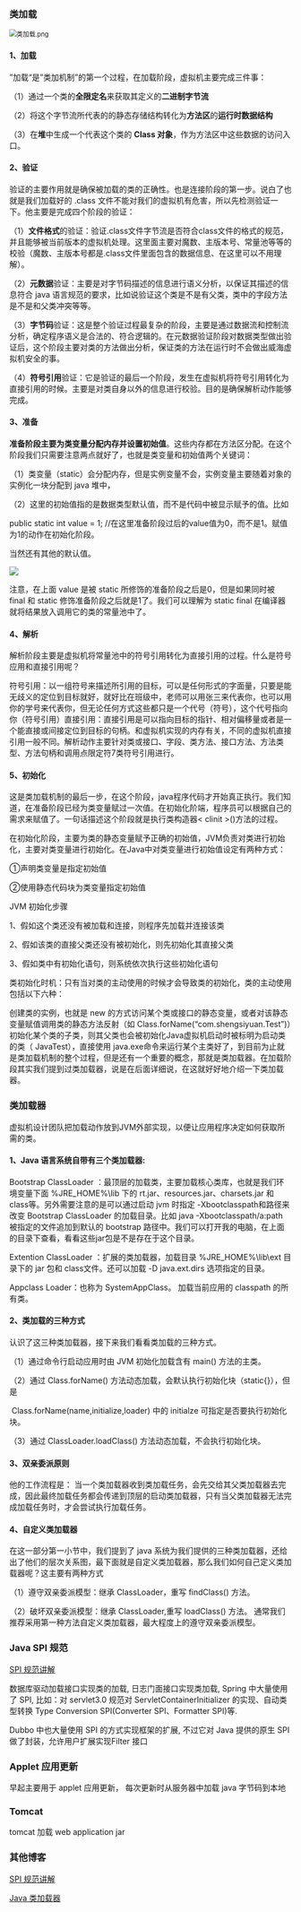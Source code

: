 ### 类加载

<img src="https://i.loli.net/2019/11/30/ODth2f8Gq41QnoE.png" alt="类加载.png" style="zoom: 80%;" />

#### **1、加载**

”加载“是”类加机制”的第一个过程，在加载阶段，虚拟机主要完成三件事：

（1）通过一个类的**全限定名**来获取其定义的**二进制字节流**

（2）将这个字节流所代表的的静态存储结构转化为**方法区**的**运行时数据结构**

（3）在**堆**中生成一个代表这个类的 **Class 对象**，作为方法区中这些数据的访问入口。

#### **2、验证**

验证的主要作用就是确保被加载的类的正确性。也是连接阶段的第一步。说白了也就是我们加载好的 .class 文件不能对我们的虚拟机有危害，所以先检测验证一下。他主要是完成四个阶段的验证：

（1）**文件格式**的验证：验证.class文件字节流是否符合class文件的格式的规范，并且能够被当前版本的虚拟机处理。这里面主要对魔数、主版本号、常量池等等的校验（魔数、主版本号都是.class文件里面包含的数据信息、在这里可以不用理解）。

（2）**元数据**验证：主要是对字节码描述的信息进行语义分析，以保证其描述的信息符合 java 语言规范的要求，比如说验证这个类是不是有父类，类中的字段方法是不是和父类冲突等等。

（3）**字节码**验证：这是整个验证过程最复杂的阶段，主要是通过数据流和控制流分析，确定程序语义是合法的、符合逻辑的。在元数据验证阶段对数据类型做出验证后，这个阶段主要对类的方法做出分析，保证类的方法在运行时不会做出威海虚拟机安全的事。

（4）**符号引用**验证：它是验证的最后一个阶段，发生在虚拟机将符号引用转化为直接引用的时候。主要是对类自身以外的信息进行校验。目的是确保解析动作能够完成。

#### **3、准备**

**准备阶段主要为类变量分配内存并设置初始值**。这些内存都在方法区分配。在这个阶段我们只需要注意两点就好了，也就是类变量和初始值两个关键词：

（1）类变量（static）会分配内存，但是实例变量不会，实例变量主要随着对象的实例化一块分配到 java 堆中，

（2）这里的初始值指的是数据类型默认值，而不是代码中被显示赋予的值。比如

public static int value = 1; //在这里准备阶段过后的value值为0，而不是1。赋值为1的动作在初始化阶段。

当然还有其他的默认值。

![](https://pics2.baidu.com/feed/962bd40735fae6cdf616ed21e7a1f42043a70fe3.png?token=531148998856e5d92d0b437d9f9131b2&s=1AAA7423131A4DC8585DB1CB0300C0B1)



 注意，在上面 value 是被 static 所修饰的准备阶段之后是0，但是如果同时被 final 和 static 修饰准备阶段之后就是1了。我们可以理解为 static final 在编译器就将结果放入调用它的类的常量池中了。 

#### **4、解析**

解析阶段主要是虚拟机将常量池中的符号引用转化为直接引用的过程。什么是符号应用和直接引用呢？

符号引用：以一组符号来描述所引用的目标，可以是任何形式的字面量，只要是能无歧义的定位到目标就好，就好比在班级中，老师可以用张三来代表你，也可以用你的学号来代表你，但无论任何方式这些都只是一个代号（符号），这个代号指向你（符号引用）直接引用：直接引用是可以指向目标的指针、相对偏移量或者是一个能直接或间接定位到目标的句柄。和虚拟机实现的内存有关，不同的虚拟机直接引用一般不同。解析动作主要针对类或接口、字段、类方法、接口方法、方法类型、方法句柄和调用点限定符7类符号引用进行。

#### **5、初始化**

这是类加载机制的最后一步，在这个阶段，java程序代码才开始真正执行。我们知道，在准备阶段已经为类变量赋过一次值。在初始化阶端，程序员可以根据自己的需求来赋值了。一句话描述这个阶段就是执行类构造器< clinit >()方法的过程。

在初始化阶段，主要为类的静态变量赋予正确的初始值，JVM负责对类进行初始化，主要对类变量进行初始化。在Java中对类变量进行初始值设定有两种方式：

①声明类变量是指定初始值

②使用静态代码块为类变量指定初始值

JVM 初始化步骤

1、假如这个类还没有被加载和连接，则程序先加载并连接该类

2、假如该类的直接父类还没有被初始化，则先初始化其直接父类

3、假如类中有初始化语句，则系统依次执行这些初始化语句

类初始化时机：只有当对类的主动使用的时候才会导致类的初始化，类的主动使用包括以下六种：

创建类的实例，也就是 new 的方式访问某个类或接口的静态变量，或者对该静态变量赋值调用类的静态方法反射（如 Class.forName(“com.shengsiyuan.Test”)）初始化某个类的子类，则其父类也会被初始化Java虚拟机启动时被标明为启动类的类（ JavaTest），直接使用 java.exe命令来运行某个主类好了，到目前为止就是类加载机制的整个过程，但是还有一个重要的概念，那就是类加载器。在加载阶段其实我们提到过类加载器，说是在后面详细说，在这就好好地介绍一下类加载器。



### **类加载器**

虚拟机设计团队把加载动作放到JVM外部实现，以便让应用程序决定如何获取所需的类。

#### **1、Java 语言系统自带有三个类加载器:**

Bootstrap ClassLoader ：最顶层的加载类，主要加载核心类库，也就是我们环境变量下面 %JRE_HOME%\lib 下的 rt.jar、resources.jar、charsets.jar 和class等。另外需要注意的是可以通过启动 jvm 时指定 -Xbootclasspath和路径来改变 Bootstrap ClassLoader 的加载目录。比如 java -Xbootclasspath/a:path 被指定的文件追加到默认的 bootstrap 路径中。我们可以打开我的电脑，在上面的目录下查看，看看这些jar包是不是存在于这个目录。

Extention ClassLoader ：扩展的类加载器，加载目录 %JRE_HOME%\lib\ext 目录下的 jar 包和 class文件。还可以加载 -D java.ext.dirs 选项指定的目录。

Appclass Loader：也称为 SystemAppClass。 加载当前应用的 classpath 的所有类。

#### **2、类加载的三种方式**

认识了这三种类加载器，接下来我们看看类加载的三种方式。

（1）通过命令行启动应用时由 JVM 初始化加载含有 main() 方法的主类。

（2）通过 Class.forName() 方法动态加载，会默认执行初始化块（static{}），但是

​          Class.forName(name,initialize,loader) 中的 initialze 可指定是否要执行初始化块。

（3）通过 ClassLoader.loadClass() 方法动态加载，不会执行初始化块。

#### **3、双亲委派原则**

他的工作流程是： 当一个类加载器收到类加载任务，会先交给其父类加载器去完成，因此最终加载任务都会传递到顶层的启动类加载器，只有当父类加载器无法完成加载任务时，才会尝试执行加载任务。

#### **4、自定义类加载器**

在这一部分第一小节中，我们提到了 java 系统为我们提供的三种类加载器，还给出了他们的层次关系图，最下面就是自定义类加载器，那么我们如何自己定义类加载器呢？这主要有两种方式

（1）遵守双亲委派模型：继承 ClassLoader，重写 findClass() 方法。

（2）破坏双亲委派模型：继承 ClassLoader,重写 loadClass() 方法。 通常我们推荐采用第一种方法自定义类加载器，最大程度上的遵守双亲委派模型。

### Java SPI 规范

[SPI 规范讲解](https://www.jianshu.com/p/46b42f7f593c)

数据库驱动加载接口实现类的加载, 日志门面接口实现类加载, Spring 中大量使用了 SPI, 比如：对 servlet3.0 规范对 ServletContainerInitializer 的实现、自动类型转换 Type Conversion SPI(Converter SPI、Formatter SPI)等.

Dubbo 中也大量使用 SPI 的方式实现框架的扩展, 不过它对 Java 提供的原生 SPI 做了封装，允许用户扩展实现Filter 接口

### Applet 应用更新

早起主要用于 applet 应用更新， 每次更新时从服务器中加载 java 字节码到本地

### Tomcat

tomcat 加载 web application jar

### 其他博客

[SPI 规范讲解](https://www.jianshu.com/p/46b42f7f593c)

[Java 类加载器](https://www.ibm.com/developerworks/cn/java/j-lo-classloader/)